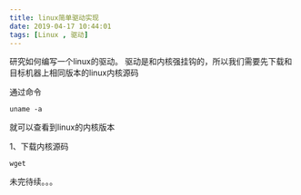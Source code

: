 ```yaml
---
title: linux简单驱动实现
date: 2019-04-17 10:44:01
tags: [Linux , 驱动]
---
```


研究如何编写一个linux的驱动。
驱动是和内核强挂钩的，所以我们需要先下载和目标机器上相同版本的linux内核源码

通过命令
```
uname -a
```
就可以查看到linux的内核版本


1、下载内核源码
```
wget 
```

未完待续。。。

